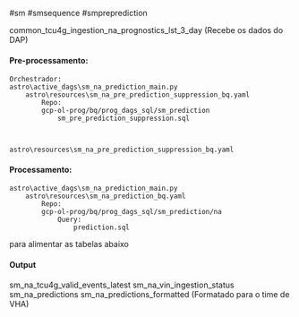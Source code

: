 #sm #smsequence #smpreprediction


common_tcu4g_ingestion_na_prognostics_lst_3_day 
(Recebe os dados do DAP)

#### Pre-processamento:
	Orchestrador:
	astro\active_dags\sm_na_prediction_main.py
		astro\resources\sm_na_pre_prediction_suppression_bq.yaml
			Repo:
			gcp-ol-prog/bq/prog_dags_sql/sm_prediction
				sm_pre_prediction_suppression.sql
				
				

	astro\resources\sm_na_pre_prediction_suppression_bq.yaml
		
#### Processamento:
	astro\active_dags\sm_na_prediction_main.py
		astro\resources\sm_na_prediction_bq.yaml
			Repo:
			gcp-ol-prog/bq/prog_dags_sql/sm_prediction/na
				Query:
					prediction.sql

para alimentar as tabelas abaixo

#### Output
sm_na_tcu4g_valid_events_latest
sm_na_vin_ingestion_status
sm_na_predictions
sm_na_predictions_formatted (Formatado para o time de VHA)

